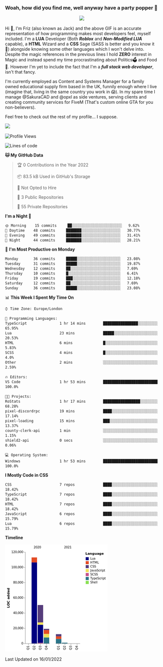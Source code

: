 ### Woah, how did you find me, well anyway have a party popper 🎉

<p align="center">
  <img  src="https://66.media.tumblr.com/d2766024a15e8c140bf20f314664eed2/d1615166bf58615c-d8/s400x600/aabc473a64edc43599d5345fd1e9e792d66ecc48.gifv">
</p>

Hi :wave:, I'm Friz (also known as Jack) and the above GIF is an accurate representation of how programming makes most developers feel, myself included. I'm a **LUA** Developer (Both ***Roblox*** and ***Non-Modified LUA*** capable), a **HTML** Wizard and a **CSS** Sage (SASS is better and you know it :pray:) alongside knowing some other languages which I won't delve into. Despite the magic references in the previous lines I hold **ZERO** interest in Magic and instead spend my time procrastinating about Politics🗳️ and Food🍔. However I'm yet to include the fact that I'm a ***full stack web developer***, isn't that fancy.

I'm currently employed as Content and Systems Manager for a family owned educational supply firm based in the UK, funnily enough where I live (imagine that, living in the same country you work in 😱). In my spare time I manage @SakuraCAD and @opxl as side ventures, serving clients and creating community services for FiveM (That's custom online GTA for you non-believers).

Feel free to check out the rest of my profile... I suppose.

<a href="https://github.com/anuraghazra/github-readme-stats">
  <img  src="https://github-readme-stats.vercel.app/api?username=JackOPXL&count_private=true&show_icons=true&theme=tokyonight" />
</a>



<!--START_SECTION:waka-->
![Profile Views](http://img.shields.io/badge/Profile%20Views-0-blue)

![Lines of code](https://img.shields.io/badge/From%20Hello%20World%20I%27ve%20Written-197%20Thousand%20lines%20of%20code-blue)

**🐱 My GitHub Data** 

> 🏆 0 Contributions in the Year 2022
 > 
> 📦 83.5 kB Used in GitHub's Storage 
 > 
> 🚫 Not Opted to Hire
 > 
> 📜 3 Public Repositories 
 > 
> 🔑 55 Private Repositories  
 > 
**I'm a Night 🦉** 

```text
🌞 Morning    15 commits     ██░░░░░░░░░░░░░░░░░░░░░░░   9.62% 
🌆 Daytime    48 commits     ███████░░░░░░░░░░░░░░░░░░   30.77% 
🌃 Evening    49 commits     ███████░░░░░░░░░░░░░░░░░░   31.41% 
🌙 Night      44 commits     ███████░░░░░░░░░░░░░░░░░░   28.21%

```
📅 **I'm Most Productive on Monday** 

```text
Monday       36 commits     █████░░░░░░░░░░░░░░░░░░░░   23.08% 
Tuesday      31 commits     █████░░░░░░░░░░░░░░░░░░░░   19.87% 
Wednesday    12 commits     ██░░░░░░░░░░░░░░░░░░░░░░░   7.69% 
Thursday     10 commits     █░░░░░░░░░░░░░░░░░░░░░░░░   6.41% 
Friday       19 commits     ███░░░░░░░░░░░░░░░░░░░░░░   12.18% 
Saturday     12 commits     ██░░░░░░░░░░░░░░░░░░░░░░░   7.69% 
Sunday       36 commits     █████░░░░░░░░░░░░░░░░░░░░   23.08%

```


📊 **This Week I Spent My Time On** 

```text
⌚︎ Time Zone: Europe/London

💬 Programming Languages: 
TypeScript               1 hr 14 mins        ████████████████░░░░░░░░░   65.95% 
Lua                      23 mins             █████░░░░░░░░░░░░░░░░░░░░   20.53% 
HTML                     6 mins              █░░░░░░░░░░░░░░░░░░░░░░░░   5.83% 
SCSS                     4 mins              █░░░░░░░░░░░░░░░░░░░░░░░░   4.0% 
Other                    2 mins              ░░░░░░░░░░░░░░░░░░░░░░░░░   2.59%

🔥 Editors: 
VS Code                  1 hr 53 mins        █████████████████████████   100.0%

🐱‍💻 Projects: 
RoStats                  1 hr 17 mins        █████████████████░░░░░░░░   68.28% 
pixel-discordrpc         19 mins             ████░░░░░░░░░░░░░░░░░░░░░   17.14% 
pixel-loading            15 mins             ███░░░░░░░░░░░░░░░░░░░░░░   13.37% 
county-clerk-api         1 min               ░░░░░░░░░░░░░░░░░░░░░░░░░   1.15% 
shield2-api              0 secs              ░░░░░░░░░░░░░░░░░░░░░░░░░   0.06%

💻 Operating System: 
Windows                  1 hr 53 mins        █████████████████████████   100.0%

```

**I Mostly Code in CSS** 

```text
CSS                      7 repos             ████░░░░░░░░░░░░░░░░░░░░░   18.42% 
TypeScript               7 repos             ████░░░░░░░░░░░░░░░░░░░░░   18.42% 
HTML                     7 repos             ████░░░░░░░░░░░░░░░░░░░░░   18.42% 
JavaScript               6 repos             ████░░░░░░░░░░░░░░░░░░░░░   15.79% 
Lua                      6 repos             ████░░░░░░░░░░░░░░░░░░░░░   15.79%

```


**Timeline**

![Chart not found](https://raw.githubusercontent.com/JackOPXL/JackOPXL/master/charts/bar_graph.png) 


 Last Updated on 16/01/2022
<!--END_SECTION:waka-->

